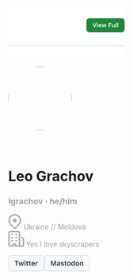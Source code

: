 [![View Full](https://github.com/lgrachov/superpose/blob/main/READMEHeadB.png?raw=true)]([https://](https://github.com/))
<div>
<style>
    .pe-avatar {border-radius: 9999px;}
    .pe-origin {display: none;}
    .pe-nick {color: #9e9e9e;}
    .pe-mdot {}
    </style>
<img  class="pe-avatar" style=" border-radius: 9999px;" src="https://avatars.githubusercontent.com/u/78234184?v=4" width="128" height="128">
<h1><br>Leo Grachov</h1>
<div><a class="pe-origin" href="https://github.com/lgrachov">origin</a><div>
<h3 class="pe-mdot pe-nick">lgrachov ·<span> </span><span>he/him</span></h3><h3 class="pe-origin pe-mdot pe-nick">·</h3><h3 class="pe-origin pe-nick">he/him</h3><img src="https://raw.githubusercontent.com/lgrachov/superpose/main/test/profileEmbed/icons/location.svg"><span> </span><span class="pe-nick">Ukraine // Moldova</span></img><br><img src="https://raw.githubusercontent.com/lgrachov/superpose/main/test/profileEmbed/icons/org.svg"><span> </span><span class="pe-nick">Yes I love skyscrapers</span></img>
</div>

[![](https://github.com/lgrachov/superpose/blob/main/TwitterBTN.png?raw=true)](https://twitter.com/leograchov)[![](https://github.com/lgrachov/superpose/blob/main/MastodonBTN.png?raw=true)](https://mastodon.social/@leograchov)